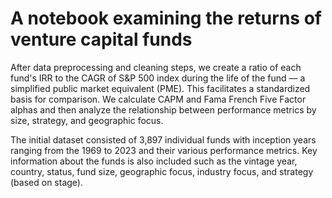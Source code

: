# A notebook examining the returns of venture capital funds
After data preprocessing and cleaning steps, we create a ratio of each fund's IRR to the CAGR of S&P 500 index during the life of the fund –– a simplified public market equivalent (PME). This facilitates a standardized basis for comparison. We calculate CAPM and Fama French Five Factor alphas and then analyze the relationship between performance metrics by size, strategy, and geographic focus.

The initial dataset consisted of 3,897 individual funds with inception years ranging from the 1969 to 2023 and their various performance metrics. Key information about the funds is also included such as the vintage year, country, status, fund size, geographic focus, industry focus, and strategy (based on stage).